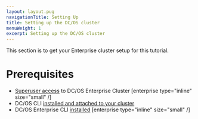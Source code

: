 ```yaml
---
layout: layout.pug
navigationTitle: Setting Up
title: Setting up the DC/OS cluster
menuWeight: 1
excerpt: Setting up the DC/OS cluster
---
```


<!-- This source repo for this topic is https://github.com/mesosphere/dcos-kubernetes-cluster -->

This section is to get your Enterprise cluster setup for this tutorial.

# Prerequisites

- [Superuser access](/1.12/security/ent/users-groups/reset-superuser/) to DC/OS Enterprise Cluster [enterprise type="inline" size="small" /]
- DC/OS CLI [installed and attached to your cluster](/1.12/cli/install/)
- DC/OS Enterprise CLI [installed](/1.12/cli/enterprise-cli/) [enterprise type="inline" size="small" /]
